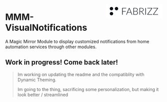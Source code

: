 [<picture><source align="right" media="(prefers-color-scheme: dark)" srcset=".github/content/logo-fabrizz-white.svg"><source align="right" media="(prefers-color-scheme: light)" srcset=".github/content/logo-fabrizz-githubgray.svg"><img alt="Fabrizz logo" src=".github/content/logo-fabrizz-fill.png" align="right"></picture>](https://fabriz.co/)

#

# MMM-VisualNotifications
A Magic Mirror Module to display customized notifications from home automation services through other modules.

## Work in progress! Come back later!
> Im working on updating the readme and the compatiblity with Dynamic Theming.
> 
> Im going to the thing, sacrificing some personalization, but making it look better / streamlined

